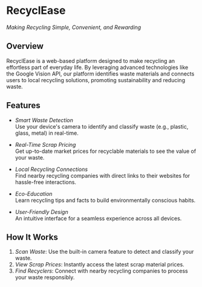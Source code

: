 # RecyclEase  
*Making Recycling Simple, Convenient, and Rewarding*  

## Overview  
RecyclEase is a web-based platform designed to make recycling an effortless part of everyday life. By leveraging advanced technologies like the Google Vision API, our platform identifies waste materials and connects users to local recycling solutions, promoting sustainability and reducing waste.  

## Features  
- *Smart Waste Detection*  
  Use your device's camera to identify and classify waste (e.g., plastic, glass, metal) in real-time.  

- *Real-Time Scrap Pricing*  
  Get up-to-date market prices for recyclable materials to see the value of your waste.  

- *Local Recycling Connections*  
  Find nearby recycling companies with direct links to their websites for hassle-free interactions.  

- *Eco-Education*  
  Learn recycling tips and facts to build environmentally conscious habits.  

- *User-Friendly Design*  
  An intuitive interface for a seamless experience across all devices.  

## How It Works  
1. *Scan Waste*: Use the built-in camera feature to detect and classify your waste.  
2. *View Scrap Prices*: Instantly access the latest scrap material prices.  
3. *Find Recyclers*: Connect with nearby recycling companies to process your waste responsibly.  
